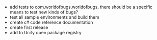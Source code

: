 * add tests to com.worldofbugs.worldofbugs, there should be a specific means to test new kinds of bugs?
* test all sample environments and build them
* create c# code reference documentation
* create first release
* add to Unity open package registry